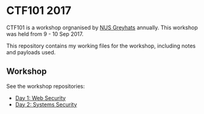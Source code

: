 # CTF101 2017

CTF101 is a workshop orgnanised by [NUS Greyhats](https://nusgreyhats.org) annually. This workshop was held from 9 - 10 Sep 2017.

This repository contains my working files for the workshop, including notes and payloads used.

## Workshop

See the workshop repositories:

- [Day 1: Web Security](https://github.com/NUSGreyhats/ctf101-web-2017)
- [Day 2: Systems Security](https://github.com/niktay/ctf101-systems-security-2017)
